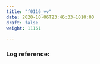 ```yaml
---
title: "f0116_vv"
date: 2020-10-06T23:46:33+1010:00
draft: false
weight: 11161

---
```


### Log reference: <no value>

```
